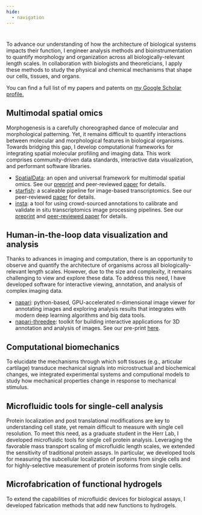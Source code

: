 ```yaml
---
hide:
  - navigation
---
```

# 

To advance our understanding of how the architecture of biological systems impacts their function, I engineer analysis methods and bioinstrumentation to quantify morphology and organization across all biologically-relevant length scales. In collaboration with biologists and theoreticians, I apply these methods to study the physical and chemical mechanisms that shape our cells, tissues, and organs.

You can find a full list of my papers and patents on <u><a href="https://scholar.google.com/citations?user=zeiZjPAAAAAJ&hl=en&oi=ao">my Google Scholar profile</a>.</u>

## Multimodal spatial omics
Morphogenesis is a carefully choreographed dance of molecular and morphological patterning. Yet, it remains difficult to quantify interactions between molecular and morphological features in biological organisms. Towards bridging this gap, I develop computational frameworks for integrating spatial molecular profiling and imaging data. This work comprises community-driven data standards, interactive data visualization, and performant software libraries.

- [SpatialData](https://spatialdata.scverse.org/en/latest/): an open and universal framework for multimodal spatial omics. See our [preprint](https://www.biorxiv.org/content/10.1101/2023.05.05.539647v1) and peer-reviewed [paper](https://www.nature.com/articles/s41592-024-02212-x) for details.
- [starfish](https://spacetx-starfish.readthedocs.io/en/latest/): a scaleable pipeline for image-based transcriptomics. See our peer-reviewed [paper](https://joss.theoj.org/papers/10.21105/joss.02440) for details.
- [insta](https://github.com/czbiohub/instapipeline): a tool for using crowd-sourced annotations to calibrate and validate in situ transcriptomics image processing pipelines. See our [preprint](https://www.biorxiv.org/content/10.1101/2020.07.14.201384v3) and [peer-reviewed paper](https://journals.plos.org/ploscompbiol/article?id=10.1371/journal.pcbi.1009274) for details.


## Human-in-the-loop data visualization and analysis

Thanks to advances in imaging and computation, there is an opportunity to observe and quantify the architecture of organisms across all biologically-relevant length scales. However, due to the size and complexity, it remains challenging to view and explore these data. To address this need, I have developed software for interactive viewing, annotation, and analysis of complex imaging data.

- [napari](https://napari.org/stable/):  python-based, GPU-accelerated n-dimensional image viewer for annotating images and exploring analysis results that integrates with modern deep learning algorithms and big data tools.
- [napari-threedee](https://napari-threedee.github.io/): toolkit for building interactive applications for 3D annotation and analysis of images. See our pre-print [here](https://www.biorxiv.org/content/10.1101/2023.07.28.550950v1).

## Computational biomechanics
To elucidate the mechanisms through which soft tissues (e.g., articular cartilage) transduce mechanical signals into microstructual and biochemical changes, we integrated experimental systems and computional models to study how mechanical properties change in response to mechanical stimulus.


## Microfluidic tools for single-cell analysis
Protein localization and post translational modifications are key to understanding cell state, yet remain difficult to measure with single cell resolution. To meet this need, as a graduate student in the Herr Lab, I developed microfluidic tools for single cell protein analysis. Leveraging the favorable mass transport scaling of microfluidic length scales, we extended the sensitivity of traditional protein assays. In particular, we developed tools for measuring the subcellular localization of proteins from single cells and for highly-selective measurement of protein isoforms from single cells.

## Microfabrication of functional hydrogels
To extend the capabilities of microfluidic devices for biological assays, I developed fabrication methods that add new functions to hydrogels.
